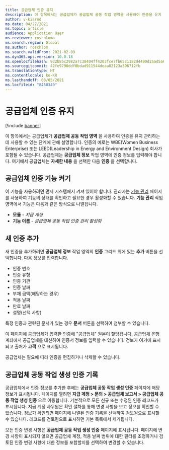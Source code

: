 ```yaml
---
title: 공급업체 인증 유지
description: 이 항목에서는 공급업체가 공급업체 공동 작업 영역을 사용하여 인증을 유지 관리하는 데 사용할 수 있는 단계에 관해 설명합니다.
author: v-kiarnd
ms.date: 04/27/2021
ms.topic: article
audience: Application User
ms.reviewer: roschloma
ms.search.region: Global
ms.author: roschlom
ms.search.validFrom: 2021-02-09
ms.dyn365.ops.version: 10.0.18
ms.openlocfilehash: 932b8bc2982a7c38404ff4203fce7fb65c1182d4490d2aad5a6d78fd809ec768
ms.sourcegitcommit: 42fe9790ddf0bdad911544deaa82123a396712fb
ms.translationtype: HT
ms.contentlocale: ko-KR
ms.lasthandoff: 08/05/2021
ms.locfileid: "8450349"
---
```

# <a name="maintain-vendor-certification"></a>공급업체 인증 유지

[!include [banner](../includes/banner.md)]

이 항목에서는 공급업체가 **공급업체 공동 작업 영역** 을 사용하여 인증을 유지 관리하는 데 사용할 수 있는 단계에 관해 설명합니다. 인증의 예로는 WBE(Women Business Enterprise) 또는 LEED(Leadership in Energy and Environment Design) 회사가 포함될 수 있습니다. 공급업체는 **공급업체 정보** 작업 영역에 인증 정보를 입력해야 합니다. 여기에서 공급업체는 **자세한 내용** 을 선택한 다음 **인증** 을 선택합니다.

## <a name="turn-on-the-vendor-certification-feature"></a>공급업체 인증 기능 켜기

이 기능을 사용하려면 먼저 시스템에서 켜져 있어야 합니다. 관리자는 [기능 관리](../../fin-ops-core/fin-ops/get-started/feature-management/feature-management-overview.md) 페이지를 사용하여 기능의 상태를 확인하고 필요한 경우 활성화할 수 있습니다. **기능 관리** 작업 영역에서 기능은 다음과 같은 방식으로 나열됩니다.

- **모듈** - *지급 계정*
- **기능 이름** - *공급업체 공동 작업 인증 관리 활성화*

## <a name="add-a-new-certification"></a>새 인증 추가

새 인증을 추가하려면 **공급업체 정보** 작업 영역의 **인증** 그리드 위에 있는 **추가** 버튼을 선택합니다. 다음 정보를 입력합니다.

- 인증 번호
- 인증 유형
- 인증 기관
- 인증 날짜
- 부채 금액(해당하는 경우)
- 적용 날짜
- 만료 날짜
- 설명(선택 사항)

특정 인증과 관련된 문서가 있는 경우 **문서** 버튼을 선택하여 첨부할 수 있습니다.

이 페이지에 공급업체가 입력한 인증에 "공급업체" 원본이 할당됩니다. 공급업체 은행 계좌에서 공급업체를 대신하여 인증서 정보를 입력할 수 있습니다. 정보가 여기에 표시되고 출처가 **고객** 으로 표시됩니다.

공급업체는 필요에 따라 인증을 편집하거나 삭제할 수 있습니다.

## <a name="vendor-collaboration-generated-certification-records"></a>공급업체 공동 작업 생성 인증 기록

공급업체에서 인증 정보를 추가한 후에는 **공급업체 공동 작업 생성 인증** 페이지에 해당 정보가 표시됩니다. 페이지를 열려면 **지급 계정 > 문의 > 공급업체 보고서 > 공급업체 공동 작업 생성 인증** 으로 이동합니다. 기본적으로 모든 신규 또는 수정된 인증 레코드가 표시됩니다. 지급 계정 사무원은 확인 절차를 통해 변경 사항을 보고 정보를 확인할 수 있습니다. 정보가 확인되면 페이지에 나열된 인증 기록을 선택하여 검토됨으로 표시할 수 있습니다. 레코드를 검토됨으로 표시하면 기본 목록에서 제거됩니다.

모든 인증 변경 사항은 **공급업체 공동 작업 생성 인증** 페이지에 표시됩니다. 페이지에 변경 사항이 표시되지 않으면 공급업체 계정, 적용 날짜 범위에 대한 필터를 조정하거나 검토된 인증 변경 사항에 대한 정보를 포함할지를 선택하여 변경할 수 있습니다.

